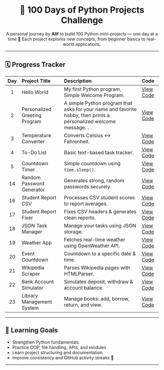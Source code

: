 <h1 align="center">💯 100 Days of Python Projects Challenge</h1>

<p align="center">
  A personal journey by <b>Alif</b> to build 100 Python mini-projects — one day at a time 🐍  
  Each project explores new concepts, from beginner basics to real-world applications.
</p>

---

## 🗓️ Progress Tracker
| Day | Project Title | Description | Code |
|:---:|:------------------------------|:------------------------------------------|:------------------|
| 1 | Hello World | My first Python program, Simple Welcome Program. | [View Code](https://github.com/alifaguslerian/100-Project-python-in-100-day-/tree/97f946d4f1647d5f5724397625dd83bf3d08a362/Day%201) |
| 2 | Personalized Greeting Program |  A simple Python program that asks for your name and favorite hobby,  then prints a personalized welcome message. . | [View Code](https://github.com/alifaguslerian/100-Project-python-in-100-day-/tree/5e8ec59dea544bc883699d4c6f7a54fbeba21e7a/Day%202) |
| 3 | Temperature Converter | Converts Celsius ↔ Fahrenheit. | [View Code](Day3/main.py) |
| 4 | To-Do List | Basic text-based task tracker. | [View Code](Day4/main.py) |
| 5 | Countdown Timer | Simple countdown using `time.sleep()`. | [View Code](Day5/main.py) |
| 14 | Random Password Generator | Generates strong, random passwords securely. | [View Code](Day14/main.py) |
| 16 | Student Report CSV | Processes CSV student scores to report averages. | [View Code](Day16/main.py) |
| 17 | Student Report Fixer | Fixes CSV headers & generates clean reports. | [View Code](Day17/main.py) |
| 18 | JSON Task Manager | Manage your tasks using JSON storage. | [View Code](Day18/main.py) |
| 19 | Weather App | Fetches real-time weather using OpenWeather API. | [View Code](Day19/main.py) |
| 20 | Event Countdown | Countdown to a specific date & time. | [View Code](Day20/main.py) |
| 21 | Wikipedia Scraper | Parses Wikipedia pages with HTMLParser. | [View Code](Day21/main.py) |
| 22 | Bank Account Simulator | Simulates deposit, withdraw & account balance. | [View Code](Day22/main.py) |
| 23 | Library Management System | Manage books: add, borrow, return, and view. | [View Code](Day23/main.py) |

---

## 🧠 Learning Goals
- Strengthen Python fundamentals  
- Practice OOP, file handling, APIs, and modules  
- Learn project structuring and documentation  
- Improve consistency and GitHub activity streaks 🌱  

---

